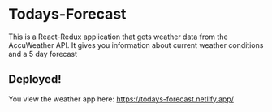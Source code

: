 # Todays-Forecast
This is a React-Redux application that gets weather data from the AccuWeather API. It gives you information about current weather conditions and a 5 day forecast 

## Deployed!
You view the weather app here: https://todays-forecast.netlify.app/
